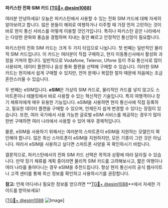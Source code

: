 **파키스탄 전화 SIM 카드 [[TG💪+ @esim1088](https://t.me/s/esim1088)]**

여러분 안녕하세요! 오늘은 파키스탄에서 사용할 수 있는 전화 SIM 카드에 대해 자세히 알아보려고 합니다. 많은 분들이 해외로 여행하거나 이주할 때 가장 먼저 고민하는 것이 바로 현지 통신 서비스를 어떻게 이용할 것인가입니다. 특히나 파키스탄 같은 나라에서는 다양한 문화와 풍습을 경험하며 지내는 동안 빠르고 안정적인 통신망이 필요합니다.

파키스탄의 전화 SIM 카드는 크게 두 가지 타입으로 나뉩니다. 첫 번째는 일반적인 물리적 SIM 카드입니다. 이 카드는 여러분이 직접 구매하고, 현지 이동통신사에서 활성화 과정을 거쳐야 합니다. 일반적으로 Vodafone, Telenor, Ufone 등이 주요 통신사로 많이 사용되며, 데이터 플랜이나 음성 통화 플랜을 선택해 구매할 수 있습니다. 이러한 SIM 카드는 현지에서 쉽게 구매할 수 있지만, 언어 문제나 복잡한 절차 때문에 처음에는 조금 혼란스러울 수 있습니다.

두 번째는 eSIM입니다. **eSIM**은 가상의 SIM 카드로, 물리적인 카드를 넣지 않고도 스마트폰이나 태블릿에서 바로 사용할 수 있는 혁신적인 기술입니다. 특히 여행객이나 장기 체류자에게 매우 유용한 기능입니다. eSIM을 사용하면 현지 통신사에 직접 등록하고, 필요한 데이터 플랜을 구매할 수 있으며, 언제든지 쉽게 변경할 수 있다는 장점이 있습니다. 또한, 여러 국가에서 사용 가능한 글로벌 eSIM 서비스를 제공하는 경우가 많아 한번 구매하면 여러 나라에서 사용할 수 있어 매우 경제적입니다.

물론, eSIM을 사용하기 위해서는 여러분의 스마트폰이 eSIM을 지원하는 모델인지 확인해야 합니다. 많은 최신 스마트폰이 eSIM을 지원하지만, 모든 기종이 그런 것은 아닙니다. 따라서 eSIM을 사용하고 싶다면 스마트폰 사양을 꼭 확인하시기 바랍니다.

결론적으로, 파키스탄에서의 전화 SIM 카드 선택은 목적과 상황에 따라 달라질 수 있습니다. 만약 장기 체류를 계획 중이라면 물리적 SIM 카드를 고려해보시고, 짧은 여행이나 여러 나라를 돌아다니는 경우 eSIM을 추천드립니다. 항상 현지 통신사의 공식 웹사이트나 고객 센터를 통해 최신 정보를 확인하고 사용하시기를 권장합니다.

**참고:** 언제 어디서나 필요한 정보를 얻으려면 **[TG💪+ @esim1088](https://t.me/s/esim1088)**에서 자세한 가이드를 받아보세요!

[[TG💪+ @esim1088](https://t.me/s/esim1088) ![Image](https://i.postimg.cc/Y0z9fWf4/image.png)]